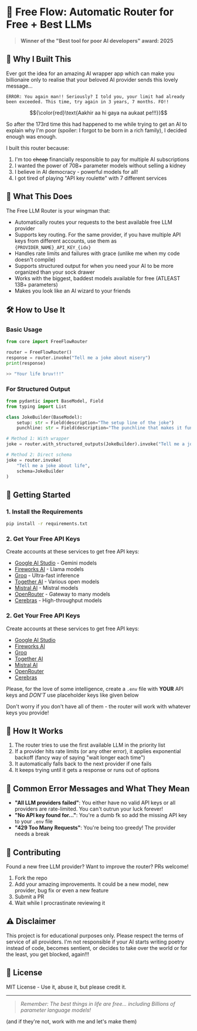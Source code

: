 # 🚀 Free Flow: Automatic Router for Free + Best LLMs

> **Winner of the "Best tool for poor AI developers" award: 2025**


## 🤔 Why I Built This

Ever got the idea for an amazing AI wrapper app which can make you billionaire only to realise that your beloved AI provider sends this lovely message...


```
ERROR: You again man!! Seriously? I told you, your limit had already been exceeded. This time, try again in 3 years, 7 months. FO!!
```

$${\color{red}\text{Aakhir aa hi gaya na aukaat pe!!!}}$$

So after the 173rd time this had happened to me while trying to get an AI to explain why I'm poor (spoiler: I forgot to be born in a rich family), I decided enough was enough. 

I built this router because:

1. I'm too ~~cheap~~ financially responsible to pay for multiple AI subscriptions
2. I wanted the power of 70B+ parameter models without selling a kidney
3. I believe in AI democracy - powerful models for all!
4. I got tired of playing "API key roulette" with 7 different services

## 🎯 What This Does

The Free LLM Router is your wingman that:

- Automatically routes your requests to the best available free LLM provider
- Supports key routing. For the same provider, if you have multiple API keys from different accounts, use them as `{PROVIDER_NAME}_API_KEY_{idx}`
- Handles rate limits and failures with grace (unlike me when my code doesn't compile)
- Supports structured output for when you need your AI to be more organized than your sock drawer
- Works with the biggest, baddest models available for free (ATLEAST 13B+ parameters)
- Makes you look like an AI wizard to your friends

## 🛠️ How to Use It

### Basic Usage

```python
from core import FreeFlowRouter

router = FreeFlowRouter()
response = router.invoke("Tell me a joke about misery")
print(response)

>> "Your life bruv!!!"
```

### For Structured Output

```python
from pydantic import BaseModel, Field
from typing import List

class JokeBuilder(BaseModel):
    setup: str = Field(description="The setup line of the joke")
    punchline: str = Field(description="The punchline that makes it funny")

# Method 1: With wrapper
joke = router.with_structured_outputs(JokeBuilder).invoke("Tell me a joke about life")

# Method 2: Direct schema
joke = router.invoke(
    "Tell me a joke about life",
    schema=JokeBuilder
)
```

## 🔑 Getting Started

### 1. Install the Requirements

```bash
pip install -r requirements.txt
```

### 2. Get Your Free API Keys

Create accounts at these services to get free API keys:

- [Google AI Studio](https://makersuite.google.com/) - Gemini models
- [Fireworks AI](https://fireworks.ai/) - Llama models
- [Groq](https://console.groq.com/) - Ultra-fast inference
- [Together AI](https://www.together.ai/) - Various open models
- [Mistral AI](https://console.mistral.ai/) - Mistral models
- [OpenRouter](https://api.openrouter.ai/v1) - Gateway to many models
- [Cerebras](https://www.cerebras.ai/) - High-throughput models

### 2. Get Your Free API Keys

Create accounts at these services to get free API keys:

- [Google AI Studio](https://aistudio.google.com/)
- [Fireworks AI](https://fireworks.ai/)
- [Groq](https://console.groq.com/)
- [Together AI](https://www.together.ai/)
- [Mistral AI](https://console.mistral.ai/)
- [OpenRouter](https://api.openrouter.ai/v1)
- [Cerebras](https://www.cerebras.ai/)


Please, for the love of some intelligence, create a `.env` file with **YOUR** API keys and *DON'T* use placeholder keys like given below


Don't worry if you don't have all of them - the router will work with whatever keys you provide!

## 🧠 How It Works

1. The router tries to use the first available LLM in the priority list
2. If a provider hits rate limits (or any other error), it applies exponential backoff (fancy way of saying "wait longer each time")
3. It automatically falls back to the next provider if one fails
4. It keeps trying until it gets a response or runs out of options

## 🚫 Common Error Messages and What They Mean

- **"All LLM providers failed"**: You either have no valid API keys or all providers are rate-limited. You can't outrun your luck forever!
- **"No API key found for..."**: You're a dumb fk so add the missing API key to your `.env` file
- **"429 Too Many Requests"**: You're being too greedy! The provider needs a break

## 🤝 Contributing

Found a new free LLM provider? Want to improve the router? PRs welcome!

1. Fork the repo
2. Add your amazing improvements. It could be a new model, new provider, bug fix or even a new feature
3. Submit a PR
4. Wait while I procrastinate reviewing it

## ⚠️ Disclaimer

This project is for educational purposes only. Please respect the terms of service of all providers. I'm not responsible if your AI starts writing poetry instead of code, becomes sentient, or decides to take over the world or for the least, you get blocked, again!!!

## 📜 License

MIT License - Use it, abuse it, but please credit it.

---

> *Remember: The best things in life are free... including Billions of parameter language models!*

(and if they're not, work with me and let's make them)
